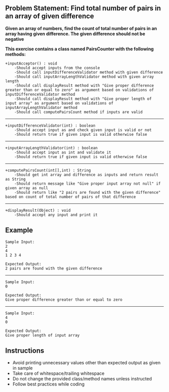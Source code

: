 ## Problem Statement: Find total number of pairs in an array of given difference ##

**Given an array of numbers, find the count of total number of pairs in an array having given difference. The given difference should not be negative**
   
**This exercise contains a class named PairsCounter with the following methods:**

    +inputAcceptor() : void
        -Should accept inputs from the console 
        -Should call inputDifferenceValidator method with given difference
        -Should call inputArrayLengthValidator method with given array length
        -Should call displayResult method with "Give proper difference greater than or equal to zero" as argument based on validations of inputDifferenceValidator method       
        -Should call displayResult method with "Give proper length of input array" as argument based on validations of inputArrayLengthValidator method       
        -Should call computePairsCount method if inputs are valid 
------------------------------------------------------
    +inputDifferenceValidator(int) : boolean
        -Should accept input as and check given input is valid or not
        -Should return true if given input is valid otherwise false
------------------------------------------------------
    +inputArrayLengthValidator(int) : boolean
        -Should accept input as int and validate it 
        -Should return true if given input is valid otherwise false
------------------------------------------------------
    +computePairsCount(int[],int) : String
        -Should get int array and difference as inputs and return result as String 
        -Should return message like "Give proper input array not null" if given array as null 
        -Should return like "2 pairs are found with the given difference" based on count of total number of pairs of that difference
------------------------------------------------------
    +displayResult(Object) : void
        -Should accept any input and print it

## Example
    Sample Input:
    2
    4
    1 2 3 4
    
    Expected Output: 
    2 pairs are found with the given difference
--------------------------------------------------------
    Sample Input:
    0 
        
    Expected Output:
    Give proper difference greater than or equal to zero
--------------------------------------------------------
    Sample Input:
    4
    0 
        
    Expected Output:
    Give proper length of input array 

## Instructions
- Avoid printing unnecessary values other than expected output as given in sample
- Take care of whitespace/trailing whitespace
- Do not change the provided class/method names unless instructed
- Follow best practices while coding

